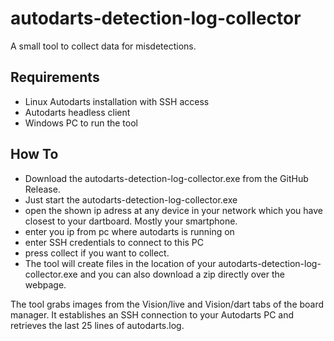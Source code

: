 # autodarts-detection-log-collector

A small tool to collect data for misdetections.

## Requirements
- Linux Autodarts installation with SSH access
- Autodarts headless client
- Windows PC to run the tool

## How To
- Download the autodarts-detection-log-collector.exe from the GitHub Release.
- Just start the autodarts-detection-log-collector.exe
- open the shown ip adress at any device in your network which you have closest to your dartboard. Mostly your smartphone. 
- enter you ip from pc where autodarts is running on
- enter SSH credentials to connect to this PC
- press collect if you want to collect. 
- The tool will create files in the location of your autodarts-detection-log-collector.exe and you can also download a zip directly over the webpage.

The tool grabs images from the Vision/live and Vision/dart tabs of the board manager.
It establishes an SSH connection to your Autodarts PC and retrieves the last 25 lines of autodarts.log.
